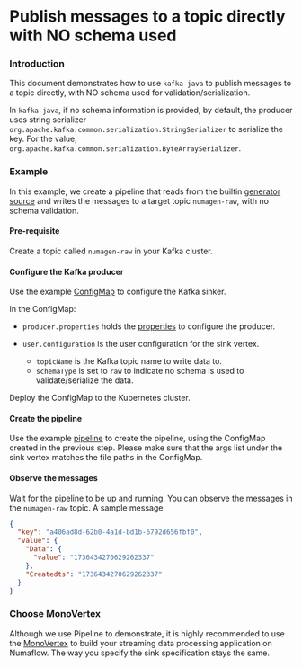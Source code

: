 # Publish messages to a topic directly with NO schema used

### Introduction

This document demonstrates how to use `kafka-java` to publish messages to a topic directly, with NO schema used for
validation/serialization.

In `kafka-java`, if no schema information is provided, by default, the producer uses string serializer
`org.apache.kafka.common.serialization.StringSerializer` to serialize the key. For the value,
`org.apache.kafka.common.serialization.ByteArraySerializer`.

### Example

In this example, we create a pipeline that reads from the
builtin [generator source](https://numaflow.numaproj.io/user-guide/sources/generator/) and writes the messages to a
target topic `numagen-raw`, with no schema validation.

#### Pre-requisite

Create a topic called `numagen-raw` in your Kafka cluster.

#### Configure the Kafka producer

Use the example [ConfigMap](raw-producer-config.yaml) to configure the Kafka sinker.

In the ConfigMap:

* `producer.properties` holds the [properties](https://kafka.apache.org/documentation/#producerconfigs) to configure the
  producer.

* `user.configuration` is the user configuration for the sink vertex.
    * `topicName` is the Kafka topic name to write data to.
    * `schemaType` is set to `raw` to indicate no schema is used to validate/serialize the data.

Deploy the ConfigMap to the Kubernetes cluster.

#### Create the pipeline

Use the example [pipeline](raw-producer-pipeline.yaml) to create the pipeline, using the ConfigMap created in the
previous step. Please make sure that the args list under the sink vertex matches the file paths in the ConfigMap.

#### Observe the messages

Wait for the pipeline to be up and running. You can observe the messages in the `numagen-raw` topic. A sample message

```json
{
  "key": "a406ad8d-62b0-4a1d-bd1b-6792d656fbf0",
  "value": {
    "Data": {
      "value": "1736434270629262337"
    },
    "Createdts": "1736434270629262337"
  }
}
```

### Choose MonoVertex

Although we use Pipeline to demonstrate, it is highly recommended to use
the [MonoVertex](https://numaflow.numaproj.io/core-concepts/monovertex/) to build your streaming data processing
application on Numaflow. The way you specify the sink specification stays the same.

